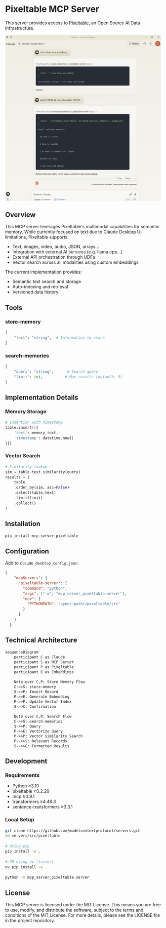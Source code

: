 # Pixeltable MCP Server

 This server provides access to [Pixeltable](https://github.com/pixeltable/pixeltable), an Open Source AI Data Infrastructure.

 ![pixeltable-mcp-server-preview](pixeltable-mcp-server-preview.png)
## Overview
This MCP server leverages Pixeltable's multimodal capabilities for semantic memory. While currently focused on text due to Claude Desktop UI limitations, Pixeltable supports:

- Text, images, video, audio, JSON, arrays...
- Integration with external AI services (e.g. llama.cpp...)
- External API orchestration through UDFs
- Vector search across all modalities using custom embeddings

The current implementation provides:

- Semantic text search and storage
- Auto-indexing and retrieval
- Versioned data history

## Tools

### store-memory
```python
{
    "text": "string",  # Information to store
}
```

### search-memories
```python
{
    "query": "string",      # Search query
    "limit": int,          # Max results (default: 5)
}
```

## Implementation Details

### Memory Storage
```python
# Insertion with timestamp
table.insert([{
    'text': memory_text,
    'timestamp': datetime.now()
}])
```

### Vector Search
```python
# Similarity lookup
sim = table.text.similarity(query)
results = (
    table
    .order_by(sim, asc=False)
    .select(table.text)
    .limit(limit)
    .collect()
)
```

## Installation
```bash
pip install mcp-server-pixeltable
```

## Configuration

Add to `claude_desktop_config.json`:
```json
{
	"mcpServers": {
	  "pixeltable-server": {
		"command": "python",
		"args": ["-m", "mcp_server_pixeltable.server"],
		"env": {
		  "PYTHONPATH": "<your-path>/pixeltable/src"
		}
	  }
	}
  }
```
## Technical Architecture

```mermaid
sequenceDiagram
    participant C as Claude
    participant S as MCP Server
    participant P as Pixeltable
    participant E as Embeddings

    Note over C,P: Store Memory Flow
    C->>S: store-memory
    S->>P: Insert Record
    P->>E: Generate Embedding
    P->>P: Update Vector Index
    S->>C: Confirmation

    Note over C,P: Search Flow
    C->>S: search-memories
    S->>P: Query
    P->>E: Vectorize Query
    P->>P: Vector Similarity Search
    P-->>S: Relevant Records
    S-->>C: Formatted Results
```
## Development

### Requirements
- Python ≥3.10
- pixeltable ≥0.2.26
- mcp ≥0.9.1
- transformers ≥4.46.3
- sentence-transformers ≥3.3.1

### Local Setup
```bash
git clone https://github.com/modelcontextprotocol/servers.git
cd servers/src/pixeltable

# Using pip
pip install -e .

# OR using uv (faster)
uv pip install -e .

python -m mcp_server_pixeltable.server
```

## License
This MCP server is licensed under the MIT License. This means you are free to use, modify, and distribute the software, subject to the terms and conditions of the MIT License. For more details, please see the LICENSE file in the project repository.